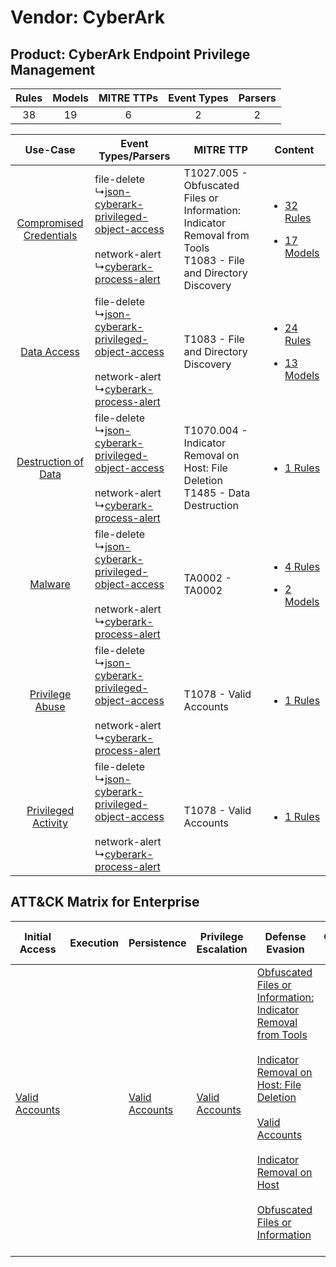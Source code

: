 Vendor: CyberArk
================
Product: CyberArk Endpoint Privilege Management
-----------------------------------------------
| Rules | Models | MITRE TTPs | Event Types | Parsers |
|:-----:|:------:|:----------:|:-----------:|:-------:|
|  38   |   19   |     6      |      2      |    2    |

|    Use-Case    | Event Types/Parsers    | MITRE TTP    | Content    |
|:----:| ---- | ---- | ---- |
| [Compromised Credentials](../../../UseCases/uc_compromised_credentials.md) |  file-delete<br> ↳[json-cyberark-privileged-object-access](Ps/pC_jsoncyberarkprivilegedobjectaccess.md)<br><br> network-alert<br> ↳[cyberark-process-alert](Ps/pC_cyberarkprocessalert.md)<br> | T1027.005 - Obfuscated Files or Information: Indicator Removal from Tools<br>T1083 - File and Directory Discovery<br> | [<ul><li>32 Rules</li></ul><ul><li>17 Models</li></ul>](RM/r_m_cyberark_cyberark_endpoint_privilege_management_Compromised_Credentials.md) |
|    [Data Access](../../../UseCases/uc_data_access.md)    |  file-delete<br> ↳[json-cyberark-privileged-object-access](Ps/pC_jsoncyberarkprivilegedobjectaccess.md)<br><br> network-alert<br> ↳[cyberark-process-alert](Ps/pC_cyberarkprocessalert.md)<br> | T1083 - File and Directory Discovery<br>    | [<ul><li>24 Rules</li></ul><ul><li>13 Models</li></ul>](RM/r_m_cyberark_cyberark_endpoint_privilege_management_Data_Access.md)    |
|     [Destruction of Data](../../../UseCases/uc_destruction_of_data.md)     |  file-delete<br> ↳[json-cyberark-privileged-object-access](Ps/pC_jsoncyberarkprivilegedobjectaccess.md)<br><br> network-alert<br> ↳[cyberark-process-alert](Ps/pC_cyberarkprocessalert.md)<br> | T1070.004 - Indicator Removal on Host: File Deletion<br>T1485 - Data Destruction<br>    | [<ul><li>1 Rules</li></ul>](RM/r_m_cyberark_cyberark_endpoint_privilege_management_Destruction_of_Data.md)    |
|    [Malware](../../../UseCases/uc_malware.md)    |  file-delete<br> ↳[json-cyberark-privileged-object-access](Ps/pC_jsoncyberarkprivilegedobjectaccess.md)<br><br> network-alert<br> ↳[cyberark-process-alert](Ps/pC_cyberarkprocessalert.md)<br> | TA0002 - TA0002<br>    | [<ul><li>4 Rules</li></ul><ul><li>2 Models</li></ul>](RM/r_m_cyberark_cyberark_endpoint_privilege_management_Malware.md)    |
|         [Privilege Abuse](../../../UseCases/uc_privilege_abuse.md)         |  file-delete<br> ↳[json-cyberark-privileged-object-access](Ps/pC_jsoncyberarkprivilegedobjectaccess.md)<br><br> network-alert<br> ↳[cyberark-process-alert](Ps/pC_cyberarkprocessalert.md)<br> | T1078 - Valid Accounts<br>    | [<ul><li>1 Rules</li></ul>](RM/r_m_cyberark_cyberark_endpoint_privilege_management_Privilege_Abuse.md)    |
|     [Privileged Activity](../../../UseCases/uc_privileged_activity.md)     |  file-delete<br> ↳[json-cyberark-privileged-object-access](Ps/pC_jsoncyberarkprivilegedobjectaccess.md)<br><br> network-alert<br> ↳[cyberark-process-alert](Ps/pC_cyberarkprocessalert.md)<br> | T1078 - Valid Accounts<br>    | [<ul><li>1 Rules</li></ul>](RM/r_m_cyberark_cyberark_endpoint_privilege_management_Privileged_Activity.md)    |

ATT&CK Matrix for Enterprise
----------------------------
| Initial Access                                                      | Execution | Persistence                                                         | Privilege Escalation                                                | Defense Evasion                                                                                                                                                                                                                                                                                                                                                                                                                                              | Credential Access | Discovery                                                                         | Lateral Movement | Collection | Command and Control | Exfiltration | Impact                                                                |
| ------------------------------------------------------------------- | --------- | ------------------------------------------------------------------- | ------------------------------------------------------------------- | ------------------------------------------------------------------------------------------------------------------------------------------------------------------------------------------------------------------------------------------------------------------------------------------------------------------------------------------------------------------------------------------------------------------------------------------------------------ | ----------------- | --------------------------------------------------------------------------------- | ---------------- | ---------- | ------------------- | ------------ | --------------------------------------------------------------------- |
| [Valid Accounts](https://attack.mitre.org/techniques/T1078)<br><br> |           | [Valid Accounts](https://attack.mitre.org/techniques/T1078)<br><br> | [Valid Accounts](https://attack.mitre.org/techniques/T1078)<br><br> | [Obfuscated Files or Information: Indicator Removal from Tools](https://attack.mitre.org/techniques/T1027/005)<br><br>[Indicator Removal on Host: File Deletion](https://attack.mitre.org/techniques/T1070/004)<br><br>[Valid Accounts](https://attack.mitre.org/techniques/T1078)<br><br>[Indicator Removal on Host](https://attack.mitre.org/techniques/T1070)<br><br>[Obfuscated Files or Information](https://attack.mitre.org/techniques/T1027)<br><br> |                   | [File and Directory Discovery](https://attack.mitre.org/techniques/T1083)<br><br> |                  |            |                     |              | [Data Destruction](https://attack.mitre.org/techniques/T1485)<br><br> |
